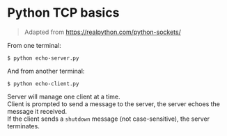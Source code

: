 # Python TCP basics
> Adapted from <https://realpython.com/python-sockets/>

From one terminal:
```
$ python echo-server.py
```

And from another terminal:
```
$ python echo-client.py
```

Server will manage one client at a time.  
Client is prompted to send a message to the server, the server echoes the message it received.  
If the client sends a `shutdown` message (not case-sensitive), the server terminates.
